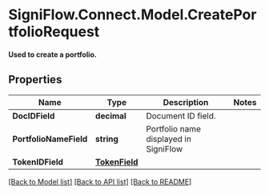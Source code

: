 # SigniFlow.Connect.Model.CreatePortfolioRequest
#### Used to create a portfolio.

## Properties

Name | Type | Description | Notes
------------ | ------------- | ------------- | -------------
**DocIDField** | **decimal** | Document ID field. | 
**PortfolioNameField** | **string** | Portfolio name displayed in SigniFlow | 
**TokenIDField** | [**TokenField**](TokenField.md) |  | 

[[Back to Model list]](../README.md#documentation-for-models) [[Back to API list]](../README.md#documentation-for-api-endpoints) [[Back to README]](../README.md)

